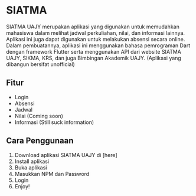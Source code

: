 
# [](https://upload.wikimedia.org/wikipedia/id/thumb/d/df/UAJY_LOGOGRAM.svg/1200px-UAJY_LOGOGRAM.svg.png) SIATMA

SIATMA UAJY merupakan aplikasi yang digunakan untuk memudahkan mahasiswa dalam melihat jadwal perkuliahan, nilai, dan informasi lainnya. Aplikasi ini juga dapat digunakan untuk melakukan absensi secara online. Dalam pembuatannya, aplikasi ini menggunakan bahasa pemrograman Dart dengan framework Flutter serta menggunakan API dari website SIATMA UAJY, SIKMA, KRS, dan juga Bimbingan Akademik UAJY. (Aplikasi yang dibangun bersifat unofficial)

## Fitur

  * Login
  * Absensi
  * Jadwal
  * Nilai (Coming soon)
  * Informasi (Still suck information)

## Cara Penggunaan

  1. Download aplikasi SIATMA UAJY di [here]
  2. Install aplikasi
  3. Buka aplikasi
  4. Masukkan NPM dan Password
  5. Login
  6. Enjoy!
